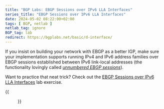 ```yaml
---
title: "BGP Labs: EBGP Sessions over IPv6 LLA Interfaces"
series_title: "EBGP Sessions over IPv6 LLA Interfaces"
date: 2024-05-02 08:22:00+02:00
tags: [ BGP, netlab ]
netlab_tag: ignore
BGP_tag: lab
redirect: https://bgplabs.net/basic/d-interface/
---
```

If you insist on building your network with EBGP as a better IGP, make sure your implementation supports running IPv4 and IPv6 address families over EBGP sessions established between IPv6 link-local addresses (the functionality lovingly called *[unnumbered EBGP sessions](/2022/11/bgp-unnumbered-duct-tape/)*).

Want to practice that neat trick? Check out the [EBGP Sessions over IPv6 LLA Interfaces](https://bgplabs.net/basic/d-interface/) lab exercise.

{{<figure src="https://bgplabs.net/basic/topology-interface-ebgp.png">}}
